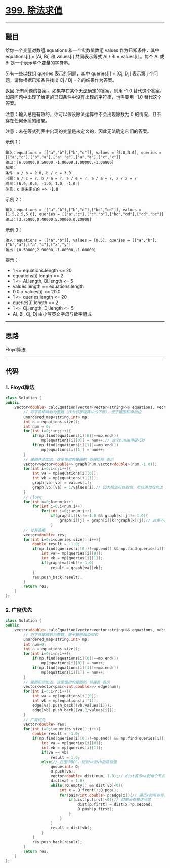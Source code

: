 # [399. 除法求值](https://leetcode.cn/problems/evaluate-division/description/)

---

## 题目

给你一个变量对数组 equations 和一个实数值数组 values 作为已知条件，其中 equations[i] = [Ai, Bi] 和 values[i] 共同表示等式 Ai / Bi = values[i] 。每个 Ai 或 Bi 是一个表示单个变量的字符串。  

另有一些以数组 queries 表示的问题，其中 queries[j] = [Cj, Dj] 表示第 j 个问题，请你根据已知条件找出 Cj / Dj = ? 的结果作为答案。  

返回 所有问题的答案 。如果存在某个无法确定的答案，则用 -1.0 替代这个答案。如果问题中出现了给定的已知条件中没有出现的字符串，也需要用 -1.0 替代这个答案。  

注意：输入总是有效的。你可以假设除法运算中不会出现除数为 0 的情况，且不存在任何矛盾的结果。  

注意：未在等式列表中出现的变量是未定义的，因此无法确定它们的答案。  

示例 1：  
```
输入：equations = [["a","b"],["b","c"]], values = [2.0,3.0], queries = [["a","c"],["b","a"],["a","e"],["a","a"],["x","x"]]
输出：[6.00000,0.50000,-1.00000,1.00000,-1.00000]
解释：
条件：a / b = 2.0, b / c = 3.0
问题：a / c = ?, b / a = ?, a / e = ?, a / a = ?, x / x = ?
结果：[6.0, 0.5, -1.0, 1.0, -1.0 ]
注意：x 是未定义的 => -1.0
```

示例 2：
```
输入：equations = [["a","b"],["b","c"],["bc","cd"]], values = [1.5,2.5,5.0], queries = [["a","c"],["c","b"],["bc","cd"],["cd","bc"]]
输出：[3.75000,0.40000,5.00000,0.20000]
```

示例 3：
```
输入：equations = [["a","b"]], values = [0.5], queries = [["a","b"],["b","a"],["a","c"],["x","y"]]
输出：[0.50000,2.00000,-1.00000,-1.00000]
```

提示：  

- 1 <= equations.length <= 20
- equations[i].length == 2
- 1 <= Ai.length, Bi.length <= 5
- values.length == equations.length
- 0.0 < values[i] <= 20.0
- 1 <= queries.length <= 20
- queries[i].length == 2
- 1 <= Cj.length, Dj.length <= 5
- Ai, Bi, Cj, Dj 由小写英文字母与数字组成

---

## 思路

Floyd算法

---

## 代码

### 1. Floyd算法

```C++
class Solution {
public:
    vector<double> calcEquation(vector<vector<string>>& equations, vector<double>& values, vector<vector<string>>& queries) {
        // 将字符串映射为整数（作为邻接矩阵中的下标），便于建图和添加边
        unordered_map<string,int> mp;
        int n = equations.size();
        int num = 0;
        for(int i=0;i<n;i++){
            if(mp.find(equations[i][0])==mp.end())
                mp[equations[i][0]] = num++;// 这个num用得很巧妙
            if(mp.find(equations[i][1])==mp.end())
                mp[equations[i][1]] = num++;
        }
        // 建图并添加边，这里使用的是图的 邻接矩阵 表示
        vector<vector<double>> graph(num,vector<double>(num,-1.0));
        for(int i=0;i<n;i++){
            int va = mp[equations[i][0]];
            int vb = mp[equations[i][1]];
            graph[va][vb] = values[i];
            graph[vb][va] = 1/values[i];// 因为除法可以取倒，所以添加双向边
        }
        // Floyd
        for(int k=0;k<num;k++)
            for(int i=0;i<num;i++)
                for(int j=0;j<num;j++)
                    if(graph[i][k]!=-1.0 && graph[k][j]!=-1.0){
                        graph[i][j] = graph[i][k]*graph[k][j];// 这里不需要求最短路径，只要随便一条就可以，所以可以更新就更新
                    }
        // 计算答案
        vector<double> res;
        for(int i=0;i<queries.size();i++){
            double result = -1.0;
            if(mp.find(queries[i][0])!=mp.end() && mp.find(queries[i][1])!=mp.end()){
                int va = mp[queries[i][0]];
                int vb = mp[queries[i][1]];
                if(graph[va][vb]!=-1.0)
                    result = graph[va][vb];
            }
            res.push_back(result);
        }
        return res;
    }
};
```

### 2. 广度优先

```C++
class Solution {
public:
    vector<double> calcEquation(vector<vector<string>>& equations, vector<double>& values, vector<vector<string>>& queries) {
        // 将字符串映射为整数，便于建图和添加边
        unordered_map<string,int> mp;
        int num=0;
        int n = equations.size();
        for(int i=0;i<n;i++){
            if(mp.find(equations[i][0])==mp.end())
                mp[equations[i][0]] = num++;
            if(mp.find(equations[i][1])==mp.end())
                mp[equations[i][1]] = num++;
        }
        // 建图和添加边，这里使用的是图的 邻接表 表示
        vector<vector<pair<int,double>>> edge(num);
        for(int i=0;i<n;i++){
            int va = mp[equations[i][0]];
            int vb = mp[equations[i][1]];
            edge[va].push_back({vb,values[i]});
            edge[vb].push_back({va,1/values[i]});
        }
        // 广度优先
        vector<double> res;
        for(int i=0;i<queries.size();i++){
            double result = -1.0;
            if(mp.find(queries[i][0])!=mp.end() && mp.find(queries[i][1])!=mp.end()){
                int va = mp[queries[i][0]];
                int vb = mp[queries[i][1]];
                if(va == vb)
                    result = 1.0;
                else{// 在图中BFS，找到va到vb的路径值
                    queue<int> Q;
                    Q.push(va);
                    vector<double> dist(num,-1.0);// dist表示va到每个节点的路径值，初始化为-1
                    dist[va] = 1.0;
                    while(!Q.empty() && dist[vb]<0){
                        int x = Q.front();Q.pop();
                        for(pair<int,double> p:edge[x]){// 遍历x的所有邻接点
                            if(dist[p.first]<0){// 如果没有被访问过
                                dist[p.first] = dist[x]*p.second;
                                Q.push(p.first);
                            }
                        }
                    }
                    result = dist[vb];
                }
            }
            res.push_back(result);
        }
        return res;
    }
};
```
